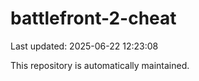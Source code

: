 # battlefront-2-cheat

Last updated: 2025-06-22 12:23:08

This repository is automatically maintained.
